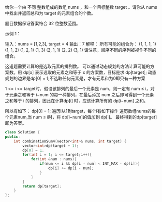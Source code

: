 给你一个由 不同 整数组成的数组 nums ，和一个目标整数 target 。请你从 nums 中找出并返回总和为 target 的元素组合的个数。

题目数据保证答案符合 32 位整数范围。

示例 1：

输入：nums = [1,2,3], target = 4
输出：7
解释：
所有可能的组合为：
(1, 1, 1, 1)
(1, 1, 2)
(1, 2, 1)
(1, 3)
(2, 1, 1)
(2, 2)
(3, 1)
请注意，顺序不同的序列被视作不同的组合。

这道题需要计算的是选取元素的排列数。
可以通过动态规划的方法计算可能的方案数。用 dp[x] 表示选取的元素之和等于 x 的方案数，目标是求 dp[target];
动态规划的边界是dp[0] = 1;不选取任何元素是，才有元素和为0即只有一种方案

1 <= i <= target时，假设该排列的最后一个元素是 num，则一定有 num ≤ i，对于元素之和等于 i−num 的每一种排列，在最后添加 num 之后即可得到一个元素之和等于 i 的排列，因此在计算dp[i] 时，应该计算所有的 dp[i−num] 之和。

所以有如下：
dp[0] = 1;
遍历i从1到target，每个i有如下操作
    遍历数组nums的每个元素num,当 num ≤ i时，将 dp[i−num]的值加到 dp[i]。
最终得到的dp[target]即为答案。

```C++
class Solution {
public:
    int combinationSum4(vector<int>& nums, int target) {
        vector<int>dp(target + 1);
        dp[0] = 1;
        for(int i = 1; i <= target;i++){
            for(int &num : nums){
                if(num <= i && dp[i - num] < INT_MAX - dp[i]){
                    dp[i] += dp[i - num];
                }
            }
        }
        return dp[target];
    }
};
```








